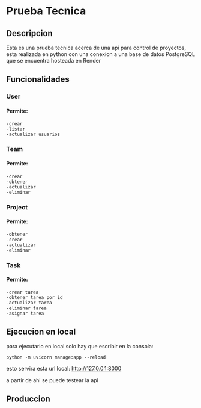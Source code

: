 # Prueba Tecnica

## Descripcion

Esta es una prueba tecnica acerca de una api para control de proyectos, esta realizada en python con una conexion a una base de datos PostgreSQL que se encuentra hosteada en Render

## Funcionalidades

### User

#### Permite:
    -crear
    -listar 
    -actualizar usuarios

### Team

#### Permite: 
    -crear
    -obtener
    -actualizar
    -eliminar

### Project

#### Permite:
    -obtener
    -crear
    -actualizar
    -eliminar

### Task

#### Permite:
    -crear tarea
    -obtener tarea por id
    -actualizar tarea
    -eliminar tarea
    -asignar tarea

## Ejecucion en local

para ejecutarlo en local solo hay que escribir en la consola: 

    python -m uvicorn manage:app --reload   

esto servira esta url local: http://127.0.0.1:8000

a partir de ahi se puede testear la api

## Produccion